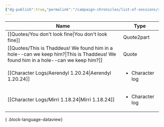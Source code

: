 ```yaml
---
{"dg-publish":true,"permalink":"/campaign-chronicles/list-of-sessions/session-14/","hideInGraph":true,"tags":["Event"]}
---
```



| Name                                                                                                                                 | Type                            |
| ------------------------------------------------------------------------------------------------------------------------------------ | ------------------------------- |
| [[Quotes/You don't look fine\|You don't look fine]]                                                                               | Quote2part                      |
| [[Quotes/This is Thaddeus! We found him in a hole--can we keep him?\|This is Thaddeus! We found him in a hole--can we keep him?]] | Quote                           |
| [[Character Logs/Aerendyl 1.20.24\|Aerendyl 1.20.24]]                                                                             | <ul><li>Character log</li></ul> |
| [[Character Logs/Mirri 1.18.24\|Mirri 1.18.24]]                                                                                   | <ul><li>Character log</li></ul> |

{ .block-language-dataview}